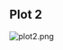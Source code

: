 ## Plot 2
![plot2.png](https://cloud.githubusercontent.com/assets/8520665/4574432/56f67368-4f9c-11e4-97af-df41d5b9203f.png)

